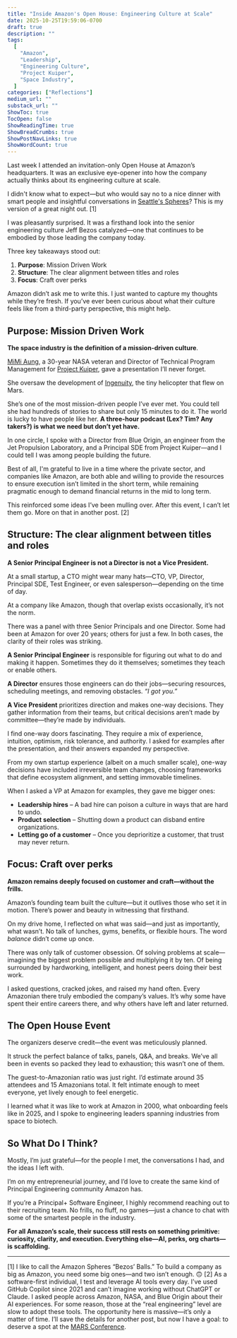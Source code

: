 ```yaml
---
title: "Inside Amazon's Open House: Engineering Culture at Scale"
date: 2025-10-25T19:59:06-0700
draft: true
description: ""
tags:
  [
    "Amazon",
    "Leadership",
    "Engineering Culture",
    "Project Kuiper",
    "Space Industry",
  ]
categories: ["Reflections"]
medium_url: ""
substack_url: ""
ShowToc: true
TocOpen: false
ShowReadingTime: true
ShowBreadCrumbs: true
ShowPostNavLinks: true
ShowWordCount: true
---
```


Last week I attended an invitation-only Open House at Amazon’s headquarters. It was an exclusive eye-opener into how the company actually thinks about its engineering culture at scale.

I didn't know what to expect—but who would say no to a nice dinner with smart people and insightful conversations in [Seattle's Spheres](https://www.seattlespheres.com)? This is my version of a great night out. [1]

I was pleasantly surprised. It was a firsthand look into the senior engineering culture Jeff Bezos catalyzed—one that continues to be embodied by those leading the company today.

Three key takeaways stood out:

1. **Purpose**: Mission Driven Work
2. **Structure**: The clear alignment between titles and roles
3. **Focus**: Craft over perks

Amazon didn’t ask me to write this. I just wanted to capture my thoughts while they’re fresh. If you’ve ever been curious about what their culture feels like from a third-party perspective, this might help.

## Purpose: Mission Driven Work

**The space industry is the definition of a mission-driven culture**.

[MiMi Aung](https://en.wikipedia.org/wiki/MiMi_Aung), a 30-year NASA veteran and Director of Technical Program Management for [Project Kuiper](https://www.aboutamazon.com/what-we-do/devices-services/project-kuiper), gave a presentation I’ll never forget.

She oversaw the development of [Ingenuity](<https://en.wikipedia.org/wiki/Ingenuity_(helicopter)>), the tiny helicopter that flew on Mars.

She’s one of the most mission-driven people I’ve ever met. You could tell she had hundreds of stories to share but only 15 minutes to do it. The world is lucky to have people like her. **A three-hour podcast (Lex? Tim? Any takers?) is what we need but don’t yet have.**

In one circle, I spoke with a Director from Blue Origin, an engineer from the Jet Propulsion Laboratory, and a Principal SDE from Project Kuiper—and I could tell I was among people building the future.

Best of all, I'm grateful to live in a time where the private sector, and companies like Amazon, are both able and willing to provide the resources to ensure execution isn’t limited in the short term, while remaining pragmatic enough to demand financial returns in the mid to long term.

This reinforced some ideas I’ve been mulling over. After this event, I can’t let them go. More on that in another post. [2]

## **Structure**: The clear alignment between titles and roles

**A Senior Principal Engineer is not a Director is not a Vice President.**

At a small startup, a CTO might wear many hats—CTO, VP, Director, Principal SDE, Test Engineer, or even salesperson—depending on the time of day.

At a company like Amazon, though that overlap exists occasionally, it’s not the norm.

There was a panel with three Senior Principals and one Director. Some had been at Amazon for over 20 years; others for just a few. In both cases, the clarity of their roles was striking.

**A Senior Principal Engineer** is responsible for figuring out what to do and making it happen. Sometimes they do it themselves; sometimes they teach or enable others.

**A Director** ensures those engineers can do their jobs—securing resources, scheduling meetings, and removing obstacles. _“I got you.”_

**A Vice President** prioritizes direction and makes one-way decisions. They gather information from their teams, but critical decisions aren’t made by committee—they’re made by individuals.

I find one-way doors fascinating. They require a mix of experience, intuition, optimism, risk tolerance, and authority. I asked for examples after the presentation, and their answers expanded my perspective.

From my own startup experience (albeit on a much smaller scale), one-way decisions have included irreversible team changes, choosing frameworks that define ecosystem alignment, and setting immovable timelines.

When I asked a VP at Amazon for examples, they gave me bigger ones:

- **Leadership hires** – A bad hire can poison a culture in ways that are hard to undo.
- **Product selection** – Shutting down a product can disband entire organizations.
- **Letting go of a customer** – Once you deprioritize a customer, that trust may never return.

## **Focus**: Craft over perks

**Amazon remains deeply focused on customer and craft—without the frills.**

Amazon’s founding team built the culture—but it outlives those who set it in motion. There’s power and beauty in witnessing that firsthand.

On my drive home, I reflected on what was said—and just as importantly, what wasn’t.
No talk of lunches, gyms, benefits, or flexible hours. The word _balance_ didn’t come up once.

There was only talk of customer obsession. Of solving problems at scale—imagining the biggest problem possible and multiplying it by ten. Of being surrounded by hardworking, intelligent, and honest peers doing their best work.

I asked questions, cracked jokes, and raised my hand often. Every Amazonian there truly embodied the company’s values. It’s why some have spent their entire careers there, and why others have left and later returned.

## The Open House Event

The organizers deserve credit—the event was meticulously planned.

It struck the perfect balance of talks, panels, Q&A, and breaks. We’ve all been in events so packed they lead to exhaustion; this wasn’t one of them.

The guest-to-Amazonian ratio was just right. I’d estimate around 35 attendees and 15 Amazonians total. It felt intimate enough to meet everyone, yet lively enough to feel energetic.

I learned what it was like to work at Amazon in 2000, what onboarding feels like in 2025, and I spoke to engineering leaders spanning industries from space to biotech.

## So What Do I Think?

Mostly, I’m just grateful—for the people I met, the conversations I had, and the ideas I left with.

I’m on my entrepreneurial journey, and I’d love to create the same kind of Principal Engineering community Amazon has.

If you’re a Principal+ Software Engineer, I highly recommend reaching out to their recruiting team. No frills, no fluff, no games—just a chance to chat with some of the smartest people in the industry.

**For all Amazon’s scale, their success still rests on something primitive: curiosity, clarity, and execution. Everything else—AI, perks, org charts—is scaffolding.**

---

[1] I like to call the Amazon Spheres “Bezos’ Balls.” To build a company as big as Amazon, you need some big ones—and two isn’t enough. 🙃
[2] As a software-first individual, I test and leverage AI tools every day. I’ve used GitHub Copilot since 2021 and can’t imagine working without ChatGPT or Claude. I asked people across Amazon, NASA, and Blue Origin about their AI experiences. For some reason, those at the “real engineering” level are slow to adopt these tools. The opportunity here is massive—it’s only a matter of time. I’ll save the details for another post, but now I have a goal: to deserve a spot at the [MARS Conference](https://marsconference.com/).
